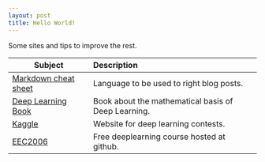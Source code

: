 ```yaml
---
layout: post
title: Hello World!
---
```

Some sites and tips to improve the rest.


| Subject       | Description           |
| ------------- |:----------------------|
| [Markdown cheat sheet](https://github.com/adam-p/markdown-here/wiki/Markdown-Cheatsheet "Markdown Cheat Sheet") | Language to be used to right blog posts.         |
| [Deep Learning Book](http://www.deeplearningbook.org "Deep Learning Book")      | Book about the mathematical basis of Deep Learning.              |
| [Kaggle](https://www.kaggle.com/ "Kaggle") | Website for deep learning contests.|
| [EEC2006](https://github.com/ivanovitchm/EEC2006) | Free deeplearning course hosted at github. |

